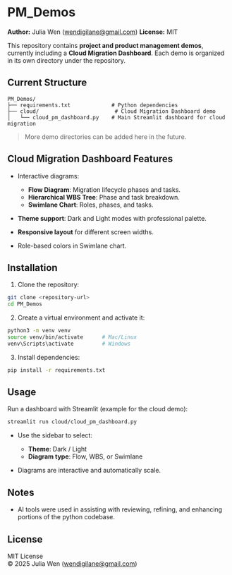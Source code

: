 # PM_Demos

**Author:** Julia Wen ([wendigilane@gmail.com](mailto:wendigilane@gmail.com))
**License:** MIT

This repository contains **project and product management demos**, currently including a **Cloud Migration Dashboard**. Each demo 
is organized in its own directory under the repository.

## Current Structure

```
PM_Demos/
├── requirements.txt             # Python dependencies
├── cloud/                        # Cloud Migration Dashboard demo
│   └── cloud_pm_dashboard.py    # Main Streamlit dashboard for cloud migration
```

> More demo directories can be added here in the future.

## Cloud Migration Dashboard Features

* Interactive diagrams:

  * **Flow Diagram**: Migration lifecycle phases and tasks.
  * **Hierarchical WBS Tree**: Phase and task breakdown.
  * **Swimlane Chart**: Roles, phases, and tasks.
* **Theme support**: Dark and Light modes with professional palette.
* **Responsive layout** for different screen widths.
* Role-based colors in Swimlane chart.

## Installation

1. Clone the repository:

```bash
git clone <repository-url>
cd PM_Demos
```

2. Create a virtual environment and activate it:

```bash
python3 -m venv venv
source venv/bin/activate      # Mac/Linux
venv\Scripts\activate         # Windows
```

3. Install dependencies:

```bash
pip install -r requirements.txt
```

## Usage

Run a dashboard with Streamlit (example for the cloud demo):

```bash
streamlit run cloud/cloud_pm_dashboard.py
```

* Use the sidebar to select:

  * **Theme**: Dark / Light
  * **Diagram type**: Flow, WBS, or Swimlane
* Diagrams are interactive and automatically scale.

## Notes

* AI tools were used in assisting with reviewing, refining, and enhancing portions of the python codebase.

## License
MIT License  
© 2025 Julia Wen (wendigilane@gmail.com)

